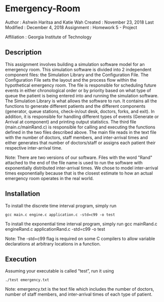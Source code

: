 # Emergency-Room
Author          : Ashwin Haritsa and Katie Wah
Created         : November 23, 2018
Last Modified   : December 4, 2018
Assignment	: Homework 5 - Project

Affiliation          : Georgia Institute of Technology


Description
-------------

This assignment involves building a simulation software model for an
emergency room. This simulation software is divided into 2 independent
component files: the Simulation Library and the Configuration File. The 
Configuration File sets the layout and the process flow within the 
hypothetical emergency room. The file is responsible for scheduling
future events in either chronological order or by priority based on
what type of queue the patient is being entered into and running the 
simulation software. The Simulation Library is what allows the software 
to run. It contains all the functions to generate different patients 
and the different components (generator, queue stations, check-in/out 
desk, doctors, forks, and exit). In addition, it is responsible for 
handling different types of events (Generate or Arrival at component) 
and printing output statistics. The third file (main.c/mainRand.c) is
responsible for calling and executing the functions defined in the 
two files described above. The main file reads in the text file with
the number of doctors, staff members, and inter-arrival times and
either generates that number of doctors/staff or assigns each patient
their respective inter-arrival time.

Note: There are two versions of our software. Files with the word "Rand"
attached to the end of the file name is used to run the software with
exponentially distributed inter-arrival times. We chose to model
inter-arrival times exponentially because that is the closest estimate
to how an actual emergency room operates in the real world.


Installation
------------

To install the discrete time interval program, simply run

    gcc main.c engine.c application.c -std=c99 -o test
    
To install the exponential time interval program, simply run
    gcc mainRand.c engineRand.c applicationRand.c -std=c99 -o test
    
Note: The -std=c99 flag is required on some C compilers
to allow variable declarations at arbitrary locations in
a function.

Execution
-----------

Assuming your executable is called “test”, run it using

    ./test emergency.txt
    
Note: emergency.txt is the text file which includes the number 
of doctors, number of staff members, and inter-arrival times of 
each type of patient.

